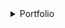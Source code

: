 

<details><summary>Portfolio</summary>

This is a list of some of the repos that I've done. Note that this isn't every repo, only some of the particularly relevant ones.

**Gamedev**: [Beowolf Engine](https://github.com/JarateKing/Beowolf-Engine), [0ngine](https://github.com/JarateKing/0ngine), [DiceStats](https://github.com/JarateKing/dicestats), [GDD Template](https://github.com/JarateKing/gdd-template), [Gamejam Entry](https://github.com/JarateKing/UPEISMCSS-GameJam-2020)

**Libraries**: [Fluassert](https://github.com/JarateKing/fluassert), [inline_tests](https://github.com/JarateKing/inline_tests), [Polymorph Lib](https://github.com/JarateKing/polymorph-lib), [stublib](https://github.com/JarateKing/stublib), [fullogs](https://github.com/JarateKing/fullogs)

**Game Modding**: [CleanTF2plus](https://github.com/JarateKing/CleanTF2plus), [TF2 Hud Reference](https://github.com/JarateKing/TF2-Hud-Reference), [BaseHud](https://github.com/JarateKing/BaseHud), [jarconfig](https://github.com/JarateKing/jarconfig), [jarconfig-csgo](https://github.com/JarateKing/jarconfig-csgo), [jarconfig-underlords](https://github.com/JarateKing/jarconfig-underlords), [Source Caption Decompiler](https://github.com/JarateKing/sourcecaptiondecompiler), [jahud](https://github.com/JarateKing/jahud-tf2), [jxhud](https://github.com/JarateKing/jx-hud)

**Competitive Programming**: [Textbook](https://github.com/JarateKing/Competitive-Programming-Textbook), [Code Snippets](https://github.com/UPEISMCSCCC/Code), [Kattis Grind Setup](https://github.com/JarateKing/Kattis-Grind-Setup)

**Misc**: [Powershell Rainmeter](https://github.com/JarateKing/Powershell-Rainmeter), [Microbenchmarking Setup](https://github.com/JarateKing/microbenchmarking-setup), [Github Markdown Snippets](https://github.com/JarateKing/Github-Markdown-Snippets), [clDice](https://github.com/JarateKing/clDice), [Improved Github Commitgraph](https://github.com/JarateKing/Github-Commit-Graphs-Improved), [ForceTimerResolution](https://github.com/JarateKing/ForceTimerResolution)

</details>
